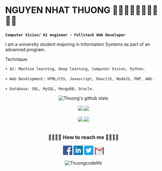 # NGUYEN NHAT THUONG 👋🏻👋🏻👋🏻👋🏻👋🏻
**`Computer Vision/ AI engineer - Fullstack Web Developer`**

I am a university student majoring in Information Systems as part of an advanced program.

Technique: 

	+ AI: Machine learning, Deep learning, Computer Vision, Python.
 
	+ Web Development: HTML/CSS, Javascript, ReactJS, NodeJS, PHP, AWS.
 
	+ Database: SQL, MySQL, MongoDB, Oracle.

<div align="center">
<div>
	
![Thuong's github stats](https://github-readme-stats-git-masterrstaa-rickstaa.vercel.app/api?username=ngnhthuong&show_icons=true&theme=light&hide=contribs,prs,issues&card_width=803)
</div>
<div>
<a href="https://github.com/Thuongcodelife/Coffee-Price-Forcasting/">
  <img align="center" src="https://github-readme-stats.anuraghazra1.vercel.app/api/pin/?username=ngnhthuong&repo=Coffee-Price-Forcasting&theme=light" />
</a>    
<a href="https://github.com/Thuongcodelife/Gold-Price-Forcasting/">
  <img align="center" src="https://github-readme-stats.anuraghazra1.vercel.app/api/pin/?username=ngnhthuong&repo=Gold-Price-Forcasting&theme=light" />
</a>    
</div>
<br>
<div>
<a href="https://github.com/Thuongcodelife/Ecommerce-Website/">
  <img align="center" src="https://github-readme-stats.anuraghazra1.vercel.app/api/pin/?username=ngnhthuong&repo=Ecommerce-Website&theme=light" />
</a>
<a href="https://github.com/Thuongcodelife/BigData-Real-time-Sentiment-Analysis/">
  <img align="center" src="https://github-readme-stats.anuraghazra1.vercel.app/api/pin/?username=ngnhthuong&repo=BigData-Real-time-Sentiment-Analysis&theme=light" />
</a>
</div>
<br>
<div>
 </div>

<space><space>

<p align="center">
  <h3 align="center">👋🏻👋🏻 How to reach me 👋🏻👋🏻</h3>
</div>
  <p align="center">
    	<code><a href="https://www.facebook.com/zu.itpc/"><img width="30px" src="./images/facebook.png" title="Facebook"/></a></code>
	<code><a href="https://www.linkedin.com/in/thưởng-nguyễn-315184207/"><img width="30px" src="./images/linkedin.png" title="Linkedin"/></a></code>
	<code><a href="https://twitter.com/ThngNgu93664987"><img width="30px" src="./images/twitter.png" title="Twitter"/></a></code>
	<code><a href="mailto:nguyennhatthuong.it.pch@gmail.com"><img width="30px" src="./images/gmail.png" title="Gmail"/></a></code>
  </p>

  <p align="center">
      <img src="https://komarev.com/ghpvc/?username=ngnhthuong&label=Profile+Views" alt="Thuongcodelife" />
  </p>
</p>




